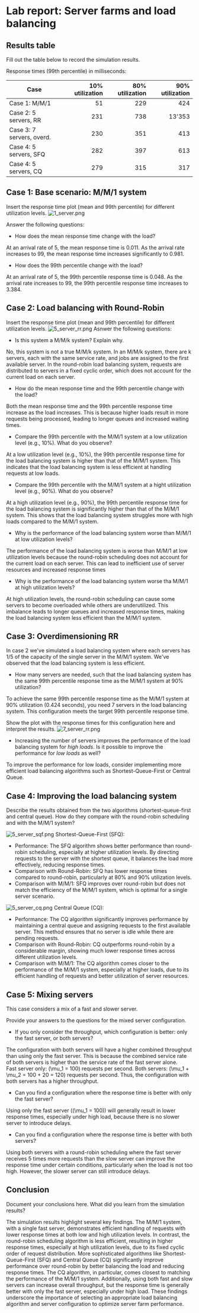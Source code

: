 Lab report: Server farms and load balancing
===========================================

Results table
-------------

Fill out the table below to record the simulation results.

Response times (99th percentile) in milliseconds:

| Case                      | 10% utilization | 80% utilization | 90% utilization | 
|---------------------------|----------------:|----------------:|----------------:|
| Case 1: M/M/1             |              51 |             229 |             424 |
| Case 2: 5 servers, RR     |             231 |             738 |          13'353 |
| Case 3: 7 servers, overd. |             230 |             351 |             413 |
| Case 4: 5 servers, SFQ    |             282 |             397 |             613 |
| Case 4: 5 servers, CQ     |             279 |             315 |             317 |



Case 1: Base scenario: M/M/1 system
-----------------------------------

Insert the response time plot (mean and 99th percentile) for different utilization levels.
![1_server.png](visualizations/1_server.png)

Answer the following questions:
- How does the mean response time change with the load?

At an arrival rate of 5, the mean response time is 0.011.
As the arrival rate increases to 99, the mean response time increases significantly to 0.981.
- How does the 99th percentile change with the load? 

At an arrival rate of 5, the 99th percentile response time is 0.048.
As the arrival rate increases to 99, the 99th percentile response time increases to 3.384.


Case 2: Load balancing with Round-Robin
---------------------------------------

Insert the response time plot (mean and 99th percentile) for different utilization levels.
![5_server_rr.png](visualizations/5_server_rr.png)
Asnwer the following questions:

- Is this system a M/M/k system? Explain why.

No, this system is not a true M/M/k system. In an M/M/k system, there are k servers, each with the same service rate, and jobs are assigned to the first available server. In the round-robin load balancing system, requests are distributed to servers in a fixed cyclic order, which does not account for the current load on each server.

- How do the mean response time and the 99th percentile change with the load?

Both the mean response time and the 99th percentile response time increase as the load increases. This is because higher loads result in more requests being processed, leading to longer queues and increased waiting times.

- Compare the 99th percentile with the M/M/1 system at a low utilization level (e.g., 10%). What do you observe?

At a low utilization level (e.g., 10%), the 99th percentile response time for the load balancing system is higher than that of the M/M/1 system. This indicates that the load balancing system is less efficient at handling requests at low loads.

- Compare the 99th percentile with the M/M/1 system at a hight utilization level (e.g., 90%). What do you observe?

At a high utilization level (e.g., 90%), the 99th percentile response time for the load balancing system is significantly higher than that of the M/M/1 system. This shows that the load balancing system struggles more with high loads compared to the M/M/1 system.

- Why is the performance of the load balancing system worse than M/M/1 at low utilization levels?

The performance of the load balancing system is worse than M/M/1 at low utilization levels because the round-robin scheduling does not account for the current load on each server. This can lead to inefficient use of server resources and increased response times

- Why is the performance of the load balancing system worse tha M/M/1 at high utilization levels?

At high utilization levels, the round-robin scheduling can cause some servers to become overloaded while others are underutilized. This imbalance leads to longer queues and increased response times, making the load balancing system less efficient than the M/M/1 system.

Case 3: Overdimensioning RR
---------------------------

In case 2 we've simulated a load balancing system where each servers has 1/5 of the capacity of the single server in the M/M/1 system. We've observed that the load balancing system is less efficient.

- How many servers are needed, such that the load balancing system has the same 99th percentile response time as the M/M/1 system at 90% utilization?

To achieve the same 99th percentile response time as the M/M/1 system at 90% utilization (0.424 seconds), you need 7 servers in the load balancing system. This configuration meets the target 99th percentile response time.

Show the plot with the response times for this configuration here and interpret the results.
![7_server_rr.png](visualizations/7_server_rr.png)

- Increasing the number of servers improves the performance of the load balancing system for *high loads*. Is it possible to improve the performance for *low loads* as well?

To improve the performance for low loads, consider implementing more efficient load balancing algorithms such as Shortest-Queue-First or Central Queue.

Case 4: Improving the load balancing system
------------------------------------------

Describe the results obtained from the two algorithms (shortest-queue-first and central queue). How do they compare with the round-robin scheduling and with the M/M/1 system?

![5_server_sqf.png](visualizations/5_server_sqf.png)
Shortest-Queue-First (SFQ):  
- Performance: The SFQ algorithm shows better performance than round-robin scheduling, especially at higher utilization levels. By directing requests to the server with the shortest queue, it balances the load more effectively, reducing response times.
- Comparison with Round-Robin: SFQ has lower response times compared to round-robin, particularly at 80% and 90% utilization levels.
- Comparison with M/M/1: SFQ improves over round-robin but does not match the efficiency of the M/M/1 system, which is optimal for a single server scenario.

![5_server_cq.png](visualizations/5_server_cq.png)
Central Queue (CQ):  
- Performance: The CQ algorithm significantly improves performance by maintaining a central queue and assigning requests to the first available server. This method ensures that no server is idle while there are pending requests.
- Comparison with Round-Robin: CQ outperforms round-robin by a considerable margin, showing much lower response times across different utilization levels.
- Comparison with M/M/1: The CQ algorithm comes closer to the performance of the M/M/1 system, especially at higher loads, due to its efficient handling of requests and better utilization of server resources.


Case 5: Mixing servers
----------------------

This case considers a mix of a fast and slower server. 

Provide your answers to the questions for the mixed server configuration.

- If you only consider the throughput, which configuration is better: only the fast server, or both servers?

The configuration with both servers will have a higher combined throughput than using only the fast server. This is because the combined service rate of both servers is higher than the service rate of the fast server alone.  
Fast server only: (\mu_1 = 100) requests per second.
Both servers: (\mu_1 + \mu_2 = 100 + 20 = 120) requests per second.
Thus, the configuration with both servers has a higher throughput.

- Can you find a configuration where the response time is better with only the fast server?

Using only the fast server ((\mu_1 = 100)) will generally result in lower response times, especially under high load, because there is no slower server to introduce delays.

- Can you find a configuration where the response time is better with both servers?

Using both servers with a round-robin scheduling where the fast server receives 5 times more requests than the slow server can improve the response time under certain conditions, particularly when the load is not too high. However, the slower server can still introduce delays.

Conclusion
----------

Document your conclusions here. What did you learn from the simulation results?

The simulation results highlight several key findings. The M/M/1 system, with a single fast server, demonstrates efficient handling of requests with lower response times at both low and high utilization levels. In contrast, the round-robin scheduling algorithm is less efficient, resulting in higher response times, especially at high utilization levels, due to its fixed cyclic order of request distribution.  More sophisticated algorithms like Shortest-Queue-First (SFQ) and Central Queue (CQ) significantly improve performance over round-robin by better balancing the load and reducing response times. The CQ algorithm, in particular, comes closest to matching the performance of the M/M/1 system. Additionally, using both fast and slow servers can increase overall throughput, but the response time is generally better with only the fast server, especially under high load. These findings underscore the importance of selecting an appropriate load balancing algorithm and server configuration to optimize server farm performance.